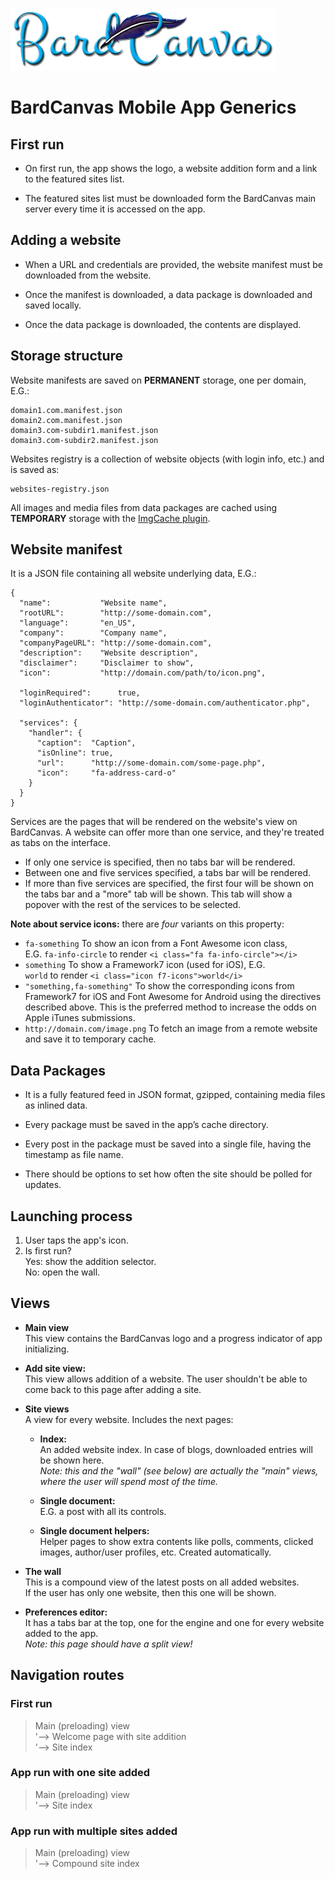 
![BardCanvas Logo](Logo-BardCanvas-425x100.png)

# BardCanvas Mobile App Generics

## First run

* On first run, the app shows the logo, a website addition form and a link
  to the featured sites list.

* The featured sites list must be downloaded form the BardCanvas main server
  every time it is accessed on the app.

## Adding a website

* When a URL and credentials are provided, the website manifest must be
  downloaded from the website.

* Once the manifest is downloaded, a data package is downloaded and saved
  locally.

* Once the data package is downloaded, the contents are displayed.

## Storage structure

Website manifests are saved on **PERMANENT** storage, one per domain, E.G.:

    domain1.com.manifest.json
    domain2.com.manifest.json
    domain3.com-subdir1.manifest.json
    domain3.com-subdir2.manifest.json

Websites registry is a collection of website objects (with login info, etc.)
and is saved as:

    websites-registry.json

All images and media files from data packages are cached using **TEMPORARY** storage
with the [ImgCache plugin](https://github.com/chrisben/imgcache.js/).

## Website manifest

It is a JSON file containing all website underlying data, E.G.:

    {
      "name":           "Website name",
      "rootURL":        "http://some-domain.com",
      "language":       "en_US",
      "company":        "Company name",
      "companyPageURL": "http://some-domain.com",
      "description":    "Website description",
      "disclaimer":     "Disclaimer to show",
      "icon":           "http://domain.com/path/to/icon.png",
      
      "loginRequired":      true,
      "loginAuthenticator": "http://some-domain.com/authenticator.php",
      
      "services": {
        "handler": {
          "caption":  "Caption",
          "isOnline": true,
          "url":      "http://some-domain.com/some-page.php",
          "icon":     "fa-address-card-o"
        }
      }
    }

Services are the pages that will be rendered on the website's view on BardCanvas. A website can offer more than one service, and they're treated as tabs on the interface.

* If only one service is specified, then no tabs bar will be rendered.
* Between one and five services specified, a tabs bar will be rendered.
* If more than five services are specified, the first four will be shown on the
  tabs bar and a "more" tab will be shown. This tab will show a popover with
  the rest of the services to be selected. 

**Note about service icons:** there are *four* variants on this property:
  
* `fa-something` To show an icon from a Font Awesome icon class,  
  E.G. `fa-info-circle` to render `<i class="fa fa-info-circle"></i>`
* `something` To show a Framework7 icon (used for iOS), E.G.  
  `world` to render `<i class="icon f7-icons">world</i>`
* `"something,fa-something"` To show the corresponding
  icons from Framework7 for iOS and Font Awesome for Android using the
  directives described above. This is the preferred method to increase the
  odds on Apple iTunes submissions.
* `http://domain.com/image.png` To fetch an image from a remote website and
  save it to temporary cache.

## Data Packages

* It is a fully featured feed in JSON format, gzipped, containing media files
  as inlined data.

* Every package must be saved in the app’s cache directory.

* Every post in the package must be saved into a single file, having the
  timestamp as file name. 

* There should be options to set how often the site should be polled for updates.

## Launching process

1. User taps the app's icon.
2. Is first run?  
   Yes: show the addition selector.  
   No: open the wall.

## Views

* **Main view**  
  This view contains the BardCanvas logo and a progress indicator of
  app initializing.

* **Add site view:**  
  This view allows addition of a website. The user shouldn't be able to
  come back to this page after adding a site.

* **Site views**  
  A view for every website. Includes the next pages:

    * **Index:**  
      An added website index. In case of blogs, downloaded entries will be shown here.  
      *Note: this and the "wall" (see below) are actually the "main" views, where
      the user will spend most of the time.*

    * **Single document:**  
      E.G. a post with all its controls.

    * **Single document helpers:**  
      Helper pages to show extra contents like polls, comments, clicked images,
      author/user profiles, etc. Created automatically.

* **The wall**  
  This is a compound view of the latest posts on all added websites.  
  If the user has only one website, then this one will be shown.

* **Preferences editor:**  
  It has a tabs bar at the top, one for the engine and one for every
  website added to the app.  
  *Note: this page should have a split view!*

## Navigation routes

### First run

> Main (preloading) view  
> '--> Welcome page with site addition  
> '--> Site index

### App run with one site added

> Main (preloading) view  
> '--> Site index

### App run with multiple sites added

> Main (preloading) view  
> '--> Compound site index
